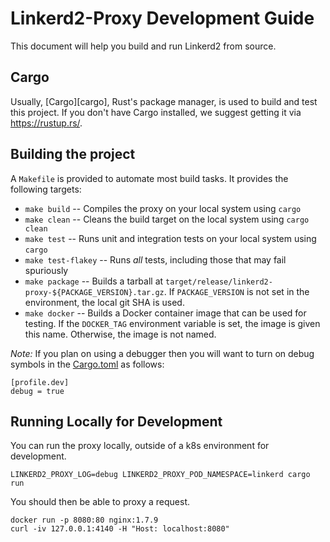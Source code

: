 # Linkerd2-Proxy Development Guide

This document will help you build and run Linkerd2 from source.

## Cargo

Usually, [Cargo][cargo], Rust's package manager, is used to build and test this
project. If you don't have Cargo installed, we suggest getting it via
https://rustup.rs/.

## Building the project

A `Makefile` is provided to automate most build tasks. It provides the
following targets:

* `make build` -- Compiles the proxy on your local system using `cargo`
* `make clean` -- Cleans the build target on the local system using `cargo clean`
* `make test` -- Runs unit and integration tests on your local system using `cargo`
* `make test-flakey` -- Runs _all_ tests, including those that may fail spuriously
* `make package` -- Builds a tarball at
  `target/release/linkerd2-proxy-${PACKAGE_VERSION}.tar.gz`. If
  `PACKAGE_VERSION` is not set in the environment, the local git SHA is used.
* `make docker` -- Builds a Docker container image that can be used for testing.
   If the `DOCKER_TAG` environment variable is set, the image is given this
   name. Otherwise, the image is not named.

*Note:* If you plan on using a debugger then you will want to turn on debug symbols in the [Cargo.toml](Cargo.toml) as follows:
```
[profile.dev]
debug = true 
```

## Running Locally for Development

You can run the proxy locally, outside of a k8s environment for development. 

```
LINKERD2_PROXY_LOG=debug LINKERD2_PROXY_POD_NAMESPACE=linkerd cargo run
```

You should then be able to proxy a request.

```
docker run -p 8080:80 nginx:1.7.9
curl -iv 127.0.0.1:4140 -H "Host: localhost:8080"
```
